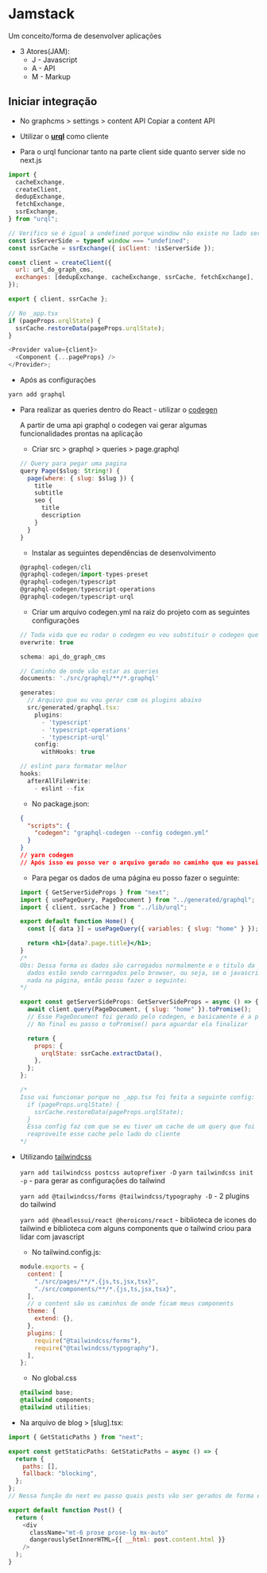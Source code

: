# Jamstack

Um conceito/forma de desenvolver aplicações

- 3 Atores(JAM):
  - J - Javascript
  - A - API
  - M - Markup

## Iniciar integração

- No graphcms > settings > content API
  Copiar a content API

- Utilizar o **[urql](https://formidable.com/open-source/urql/)** como cliente

- Para o urql funcionar tanto na parte client side quanto server side no next.js

```js
import {
  cacheExchange,
  createClient,
  dedupExchange,
  fetchExchange,
  ssrExchange,
} from "urql";

// Verifico se é igual a undefined porque window não existe no lado server side
const isServerSide = typeof window === "undefined";
const ssrCache = ssrExchange({ isClient: !isServerSide });

const client = createClient({
  url: url_do_graph_cms,
  exchanges: [dedupExchange, cacheExchange, ssrCache, fetchExchange],
});

export { client, ssrCache };

// No _app.tsx
if (pageProps.urqlState) {
  ssrCache.restoreData(pageProps.urqlState);
}

<Provider value={client}>
  <Component {...pageProps} />
</Provider>;
```

- Após as configurações

```js
yarn add graphql
```

- Para realizar as queries dentro do React - utilizar o [codegen](https://www.the-guild.dev/graphql/codegen/)

  A partir de uma api graphql o codegen vai gerar algumas funcionalidades prontas na aplicação

  - Criar src > graphql > queries > page.graphql

  ```js
  // Query para pegar uma pagina
  query Page($slug: String!) {
    page(where: { slug: $slug }) {
      title
      subtitle
      seo {
        title
        description
      }
    }
  }
  ```

  - Instalar as seguintes dependências de desenvolvimento

  ```js
  @graphql-codegen/cli
  @graphql-codegen/import-types-preset
  @graphql-codegen/typescript
  @graphql-codegen/typescript-operations
  @graphql-codegen/typescript-urql
  ```

  - Criar um arquivo codegen.yml na raiz do projeto com as seguintes configurações

  ```js
  // Toda vida que eu rodar o codegen eu vou substituir o codegen que eu tinha feito anteriormente
  overwrite: true

  schema: api_do_graph_cms

  // Caminho de onde vão estar as queries
  documents: './src/graphql/**/*.graphql'

  generates:
    // Arquivo que eu vou gerar com os plugins abaixo
    src/generated/graphql.tsx:
      plugins:
        - 'typescript'
        - 'typescript-operations'
        - 'typescript-urql'
      config:
        withHooks: true

  // eslint para formatar melhor
  hooks:
    afterAllFileWrite:
      - eslint --fix
  ```

  - No package.json:

  ```json
  {
    "scripts": {
      "codegen": "graphql-codegen --config codegen.yml"
    }
  }
  // yarn codegen
  // Após isso eu posso ver o arquivo gerado no caminho que eu passei - src/generated/graphql.tsx:
  ```

  - Para pegar os dados de uma página eu posso fazer o seguinte:

  ```jsx
  import { GetServerSideProps } from "next";
  import { usePageQuery, PageDocument } from "../generated/graphql";
  import { client, ssrCache } from "../lib/urql";

  export default function Home() {
    const [{ data }] = usePageQuery({ variables: { slug: "home" } });

    return <h1>{data?.page.title}</h1>;
  }
  /*
  Obs: Dessa forma os dados são carregados normalmente e o título da página é mostrado, mas esses
    dados estão sendo carregados pelo browser, ou seja, se o javascript for desabilidato, não terá
    nada na página, então posso fazer o seguinte:
  */

  export const getServerSideProps: GetServerSideProps = async () => {
    await client.query(PageDocument, { slug: "home" }).toPromise();
    // Esse PageDocument foi gerado pelo codegen, e basicamente é a própria query.
    // No final eu passo o toPromise() para aguardar ela finalizar

    return {
      props: {
        urqlState: ssrCache.extractData(),
      },
    };
  };

  /*
  Isso vai funcionar porque no _app.tsx foi feita a seguinte config:
    if (pageProps.urqlState) {
      ssrCache.restoreData(pageProps.urqlState);
    }
    Essa config faz com que se eu tiver um cache de um query que foi feita no lado do servidor, eu
    reaproveite esse cache pelo lado do cliente
  */
  ```

- Utilizando [tailwindcss](https://tailwindcss.com)

  `yarn add tailwindcss postcss autoprefixer -D`
  `yarn tailwindcss init -p` - para gerar as configurações do tailwind

  `yarn add @tailwindcss/forms @tailwindcss/typography -D` - 2 plugins do tailwind

  `yarn add @headlessui/react @heroicons/react` - biblioteca de icones do tailwind e biblioteca com alguns components que o tailwind criou para lidar com javascript

  - No tailwind.config.js:

  ```js
  module.exports = {
    content: [
      "./src/pages/**/*.{js,ts,jsx,tsx}",
      "./src/components/**/*.{js,ts,jsx,tsx}",
    ],
    // o content são os caminhos de onde ficam meus components
    theme: {
      extend: {},
    },
    plugins: [
      require("@tailwindcss/forms"),
      require("@tailwindcss/typography"),
    ],
  };
  ```

  - No global.css

  ```css
  @tailwind base;
  @tailwind components;
  @tailwind utilities;
  ```

- Na arquivo de blog > [slug].tsx:

```js
import { GetStaticPaths } from "next";

export const getStaticPaths: GetStaticPaths = async () => {
  return {
    paths: [],
    fallback: "blocking",
  };
};
// Nessa função do next eu passo quais posts vão ser gerados de forma estática
```

```js
export default function Post() {
  return (
    <div
      className="mt-6 prose prose-lg mx-auto"
      dangerouslySetInnerHTML={{ __html: post.content.html }}
    />
  );
}
```

